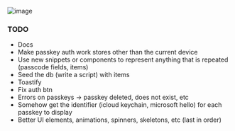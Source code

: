 ![image](https://github.com/user-attachments/assets/de8ac1ab-b14a-46be-9da6-e0945ff13df6)

### TODO

- Docs
- Make passkey auth work stores other than the current device
- Use new snippets or components to represent anything that is repeated (passcode fields, items)
- Seed the db (write a script) with items
- Toastify
- Fix auth btn
- Errors on passkeys -> passkey deleted, does not exist, etc
- Somehow get the identifier (icloud keychain, microsoft hello) for each passkey to display
- Better UI elements, animations, spinners, skeletons, etc (last in order)
